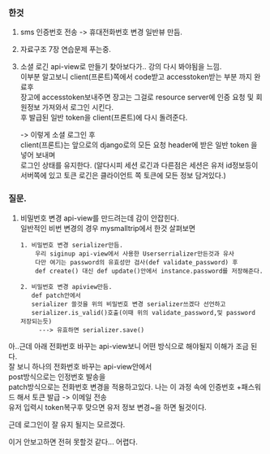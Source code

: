 ### 한것 

1. sms 인증번호 전송 -> 휴대전화번호 변경 일반뷰 만듬.  

2. 자료구조 7장 연습문제 푸는중.  

3. 소셜 로긴 api-view로 만들기 찾아보다가.. 강의 다시 봐야됨을 느낌.  
   이부분 알고보니 client(프론트)쪽에서 code받고 accesstoken받는 부분 까지 완료후   
   장고에 accesstoken보내주면 장고는 그걸로 resource server에 인증 요청 및 회원정보 가져와서 로그인 시킨다.  
   후 발급된 일반 token을 client(프론트)에 다시 돌려준다. 

   -> 이렇게 소셜 로그인 후  
      client(프론트)는 앞으로의 django로의 모든 요청 header에 받은 일반 token 을 넣어 보내며  
      로그인 상태를 유지한다. (알다시피 세션 로긴과 다른점은 세션은 유저 id정보등이 서버쪽에 있고 토큰 로긴은 클라이언트 쪽 토큰에 모든 정보 담겨있다.)  
       
           
 
### 질문.   

1. 비밀번호 변경 api-view를 만드려는데 감이 안잡힌다.  
   일반적인 비번 변경의 경우 mysmalltrip에서 한것 살펴보면   
   ```
   1. 비밀번호 변경 serializer만듬.  
       우리 siginup api-view에서 사용한 Userserrializer만든것과 유사   
       다만 여기는 password의 유효성만 검사(def validate_password) 후  
       def create() 대신 def update()안에서 instance.password를 저장해준다.    
  
   2. 비밀번호 변경 apiview만듬.
      def patch안에서 
      serializer 쓸것을 위의 비밀번호 변경 serializer쓰겠다 선언하고 
      serializer.is_valid()호출(이때 위의 validate_password,및 password 저장되는듯)  
        ---> 유효하면 serializer.save() 

   ``` 

아..근데 아래 전화번호 바꾸는 api-view보니 어떤 방식으로 해야될지 이해가 조금 된다.  
잘 보니 하나의 전화번호 바꾸는 api-view안에서   
post방식으로는 인정번호 발송을  
patch방식으로는 전화번호 변경을 적용하고있다.
나는 이 과정 속에 인증번호 +패스워드 해서 토큰 발급 -> 이메일 전송   
유저 입력시 token복구후 맞으면 유저 정보 변경~을 하면 될것이다.  

근데 로그인이 잘 유지 될지는 모르겠다.  

이거 안보고하면 전혀 못할것 같다... 어렵다. 



